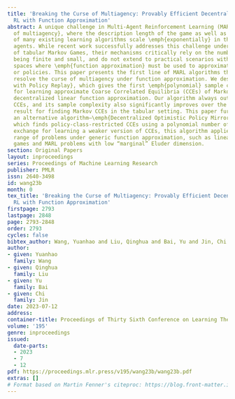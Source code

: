 ```yaml
---
title: 'Breaking the Curse of Multiagency: Provably Efficient Decentralized Multi-Agent
  RL with Function Approximation'
abstract: A unique challenge in Multi-Agent Reinforcement Learning (MARL) is the \emph{curse
  of multiagency}, where the description length of the game as well as the complexity
  of many existing learning algorithms scale \emph{exponentially} in the number of
  agents. While recent work successfully addresses this challenge under the model
  of tabular Markov Games, their mechanisms critically rely on the number of states
  being finite and small, and do not extend to practical scenarios with enormous state
  spaces where \emph{function approximation} must be used to approximate value functions
  or policies. This paper presents the first line of MARL algorithms that provably
  resolve the curse of multiagency under function approximation. We design a new algorithm—\emph{V-Learning
  with Policy Replay}, which gives the first \emph{polynomial} sample complexity results
  for learning approximate Coarse Correlated Equilibria (CCEs) of Markov Games under
  decentralized linear function approximation. Our algorithm always outputs Markov
  CCEs, and its sample complexity also significantly improves over the current best
  result for finding Markov CCEs in the tabular setting. This paper further presents
  an alternative algorithm—\emph{Decentralized Optimistic Policy Mirror Descent},
  which finds policy-class-restricted CCEs using a polynomial number of samples. In
  exchange for learning a weaker version of CCEs, this algorithm applies to a wider
  range of problems under generic function approximation, such as linear quadratic
  games and MARL problems with low “marginal” Eluder dimension.
section: Original Papers
layout: inproceedings
series: Proceedings of Machine Learning Research
publisher: PMLR
issn: 2640-3498
id: wang23b
month: 0
tex_title: 'Breaking the Curse of Multiagency: Provably Efficient Decentralized Multi-Agent
  RL with Function Approximation'
firstpage: 2793
lastpage: 2848
page: 2793-2848
order: 2793
cycles: false
bibtex_author: Wang, Yuanhao and Liu, Qinghua and Bai, Yu and Jin, Chi
author:
- given: Yuanhao
  family: Wang
- given: Qinghua
  family: Liu
- given: Yu
  family: Bai
- given: Chi
  family: Jin
date: 2023-07-12
address: 
container-title: Proceedings of Thirty Sixth Conference on Learning Theory
volume: '195'
genre: inproceedings
issued:
  date-parts:
  - 2023
  - 7
  - 12
pdf: https://proceedings.mlr.press/v195/wang23b/wang23b.pdf
extras: []
# Format based on Martin Fenner's citeproc: https://blog.front-matter.io/posts/citeproc-yaml-for-bibliographies/
---
```

